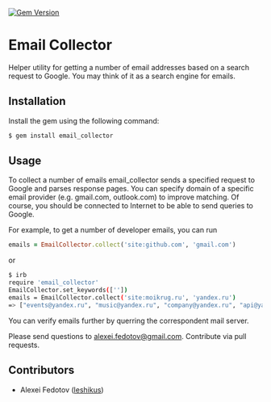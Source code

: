 [![Gem Version](https://badge.fury.io/rb/email_collector.png)](http://badge.fury.io/rb/email_collector)
# Email Collector

Helper utility for getting a number of email addresses based on a search request to Google. You may think of it as a search engine for emails.

## Installation

Install the gem using the following command:

```sh
$ gem install email_collector
```

## Usage

To collect a number of emails email_collector sends a specified request to Google and parses response pages. You can specify domain of a specific email provider (e.g. gmail.com, outlook.com) to improve matching. Of course, you should be connected to Internet to be able to send queries to Google.

For example, to get a number of developer emails, you can run

```ruby
emails = EmailCollector.collect('site:github.com', 'gmail.com')
```

or

```sh
$ irb
require 'email_collector'
EmailCollector.set_keywords([''])
emails = EmailCollector.collect('site:moikrug.ru', 'yandex.ru')
=> ["events@yandex.ru", "music@yandex.ru", "company@yandex.ru", "api@yandex.ru", "bar@yandex.ru", "market@yandex.ru", "m.market@yandex.ru", "weather@yandex.ru", "http@yandex.ru", "video@yandex.ru", "rabota@yandex.ru", "realty@yandex.ru", "www.Alik_Krasavchik@yandex.ru", "fotki@yandex.ru", "auto@yandex.ru", "news@yandex.ru", "m.video@yandex.ru", "mail@yandex.ru", "tv@yandex.ru", "m@yandex.ru", "m.weather@yandex.ru", "m.adresa@yandex.ru", "KornetovaAnna@yandex.ru", "tech@yandex.ru", "academy@yandex.ru", "startups@yandex.ru", "research@yandex.ru", "karagelena@yandex.ru", "rasp@yandex.ru", "expert@yandex.ru", "KarevAleksandr2@yandex.ru", "switchdetect@yandex.ru", "hockey2010@yandex.ru", "https@yandex.ru", "internet@yandex.ru", "alltests@yandex.ru", "toster@yandex.ru", "rk@yandex.ru", "love@yandex.ru", "Alex-11061967@yandex.ru", "sapbi@yandex.ru", "alexbaumgertner@yandex.ru", "mobile@yandex.ru", "opera@yandex.ru", "teraman@yandex.ru", "stas-fomin@yandex.ru", "kotilko@yandex.ru", "SPavlov@yandex.ru", "Agroliga2003@yandex.ru", "disk@yandex.ru", "pdd@yandex.ru", "peshkovaa@yandex.ru", "ks5269@yandex.ru", "Levech24-box@yandex.ru", "architecom@yandex.ru", "www@yandex.ru", "ikristina1@yandex.ru", "online@yandex.ru", "vasonik@yandex.ru", "gt@yandex.ru", "rostokina@yandex.ru"]

```


You can verify emails further by querring the correspondent mail server.
	
Please send questions to [alexei.fedotov@gmail.com](mailto:alexei.fedotov@gmail.com). Contribute via pull requests.

## Contributors

* Alexei Fedotov ([leshikus](https://github.com/leshikus))
